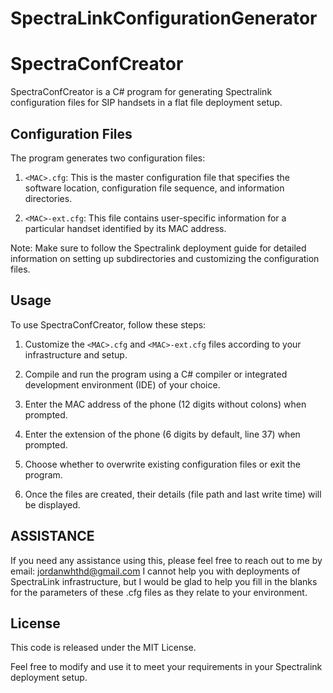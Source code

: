 # SpectraLinkConfigurationGenerator
SpectraConfCreator
=================

SpectraConfCreator is a C# program for generating Spectralink configuration files for SIP handsets in a flat file deployment setup.

Configuration Files
-------------------

The program generates two configuration files:

1. `<MAC>.cfg`: This is the master configuration file that specifies the software location, configuration file sequence, and information directories. 

2. `<MAC>-ext.cfg`: This file contains user-specific information for a particular handset identified by its MAC address. 

Note: Make sure to follow the Spectralink deployment guide for detailed information on setting up subdirectories and customizing the configuration files.

Usage
-----

To use SpectraConfCreator, follow these steps:

1. Customize the `<MAC>.cfg` and `<MAC>-ext.cfg` files according to your infrastructure and setup.

2. Compile and run the program using a C# compiler or integrated development environment (IDE) of your choice.

3. Enter the MAC address of the phone (12 digits without colons) when prompted.

4. Enter the extension of the phone (6 digits by default, line 37) when prompted.

5. Choose whether to overwrite existing configuration files or exit the program.

6. Once the files are created, their details (file path and last write time) will be displayed.

ASSISTANCE
----------

If you need any assistance using this, please feel free to reach out to me by email: jordanwhthd@gmail.com
I cannot help you with deployments of SpectraLink infrastructure, but I would be glad to help you fill in the blanks for the parameters of these .cfg files as they relate to your environment. 

License
-------

This code is released under the MIT License.

Feel free to modify and use it to meet your requirements in your Spectralink deployment setup.
